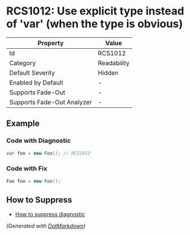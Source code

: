 # RCS1012: Use explicit type instead of 'var' \(when the type is obvious\)

| Property                    | Value       |
| --------------------------- | ----------- |
| Id                          | RCS1012     |
| Category                    | Readability |
| Default Severity            | Hidden      |
| Enabled by Default          | \-          |
| Supports Fade\-Out          | \-          |
| Supports Fade\-Out Analyzer | \-          |

## Example

### Code with Diagnostic

```csharp
var foo = new Foo(); // RCS1012
```

### Code with Fix

```csharp
Foo foo = new Foo();
```

## How to Suppress

* [How to suppress diagnostic](../HowToConfigureAnalyzers#how-to-suppress-a-diagnostic.md)

*\(Generated with [DotMarkdown](http://github.com/JosefPihrt/DotMarkdown)\)*